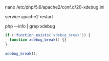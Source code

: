 nano /etc/php/5.6/apache2/conf.d/20-xdebug.ini 

service apache2 restart

php --info | grep xdebug

```php
if (!function_exists('xdebug_break')) {
  function xdebug_break() {}
}
        
xdebug_break(); 
```
